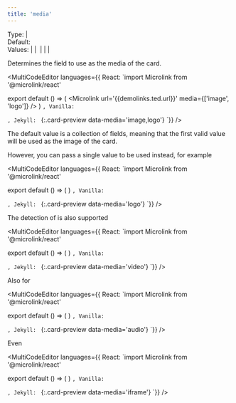 ```yaml
---
title: 'media'
--- 
```


Type: <TypeContainer><Type children='<string>'/> | <Type children='<string[]>'/></TypeContainer><br/>
Default: <Type children="[ 'image', 'logo' ]"/><br/>
Values: <TypeContainer><Type children="'audio'"/> | <Type children="'iframe'"/> | <Type children="'image'"/> | <Type children="'logo'"/> | <Type children="'screenshot'" /> | <Type children="'video'"/></TypeContainer>

Determines the field to use as the media of the card.

<MultiCodeEditor languages={{
  React: `import Microlink from '@microlink/react' 
  
export default () => (
  <Microlink
    url='{{demolinks.ted.url}}'
    media={['image', 'logo']}
  />
)
`, Vanilla: `
<script>
  document.addEventListener('DOMContentLoaded', function (event) {
    microlink('a', { media: ['image', 'logo'] })
  })
</script>
`, Jekyll: `
[]({{demolinks.ted.url}}){:.card-preview data-media='image,logo'}
`}} 
/>

The default value is a collection of fields, meaning that the first valid value will be used as the image of the card.

<Microlink url='{{demolinks.ted.url}}' />

However, you can pass a single value to be used instead, for example <Type children="'logo'"/>

<MultiCodeEditor languages={{
  React: `import Microlink from '@microlink/react' 
  
export default () => (
  <Microlink
    url='{{demolinks.ted.url}}'
    media='logo'
  />
)
`, Vanilla: `
<script>
  document.addEventListener('DOMContentLoaded', function (event) {
    microlink('a', { media: 'logo' })
  })
</script>
`, Jekyll: `
[]({{demolinks.ted.url}}){:.card-preview data-media='logo'}
`}} 
/>

<Microlink url='{{demolinks.ted.url}}' media='logo'/>

The detection of <Type children="'video'"/> is also supported

<MultiCodeEditor languages={{
  React: `import Microlink from '@microlink/react' 
  
export default () => (
  <Microlink
    url='{{demolinks.instagram.url}}'
    media='video'
  />
)
`, Vanilla: `
<script>
  document.addEventListener('DOMContentLoaded', function (event) {
    microlink('a', { media: 'video' })
  })
</script>
`, Jekyll: `
[]({{demolinks.instagram.url}}){:.card-preview data-media='video'}
`}} 
/>

<Microlink url='{{demolinks.instagram.url}}' media='video'/>

Also for <Type children="'audio'"/>

<MultiCodeEditor languages={{
  React: `import Microlink from '@microlink/react' 
  
export default () => (
  <Microlink
    url='https://open.spotify.com/track/1W2919zs8SBCLTrOB1ftQT?si=4PcqgjH5RlWCvB5q4ukdnw'
    media='audio'
  />
)
`, Vanilla: `
<script>
  document.addEventListener('DOMContentLoaded', function (event) {
    microlink('a', { media: 'audio' })
  })
</script>
`, Jekyll: `
[](https://open.spotify.com/track/1W2919zs8SBCLTrOB1ftQT?si=4PcqgjH5RlWCvB5q4ukdnw){:.card-preview data-media='audio'}
`}} 
/>

<Microlink url='https://open.spotify.com/track/1W2919zs8SBCLTrOB1ftQT?si=4PcqgjH5RlWCvB5q4ukdnw' media='audio'/>

Even <Type children="'iframe'"/>

<MultiCodeEditor languages={{
  React: `import Microlink from '@microlink/react' 
  
export default () => (
  <Microlink
    url='https://instagram.com/p/BvDTdWdnzkj/'
    media='iframe'
  />
)
`, Vanilla: `
<script>
  document.addEventListener('DOMContentLoaded', function (event) {
    microlink('a', { media: 'iframe' })
  })
</script>
`, Jekyll: `
[](https://instagram.com/p/BvDTdWdnzkj/){:.card-preview data-media='iframe'}
`}} 
/>

<Microlink url='https://instagram.com/p/BvDTdWdnzkj/' media='iframe' />
